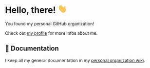 # Hello, there! <img src="https://raw.githubusercontent.com/beuluis/beuluis/main/img/wave.gif" width="30px">

You found my personal GitHub organization!

Check out [my profile](https://github.com/beuluis) for more infos about me.

## 📄 Documentation

I keep all my general documentation in my [personal organization wiki](https://github.com/Beuterei/.github/wiki).
